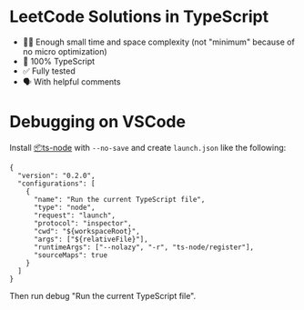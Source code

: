 # LeetCode Solutions in TypeScript

- 🏃‍♀️ Enough small time and space complexity (not "minimum" because of no micro optimization)
- 💯 100% TypeScript
- ✅ Fully tested
- 🗣 With helpful comments

# Debugging on VSCode

Install [📦ts-node](https://github.com/TypeStrong/ts-node) with `--no-save` and create `launch.json` like the following:

```
{
  "version": "0.2.0",
  "configurations": [
    {
      "name": "Run the current TypeScript file",
      "type": "node",
      "request": "launch",
      "protocol": "inspector",
      "cwd": "${workspaceRoot}",
      "args": ["${relativeFile}"],
      "runtimeArgs": ["--nolazy", "-r", "ts-node/register"],
      "sourceMaps": true
    }
  ]
}
```

Then run debug "Run the current TypeScript file".
